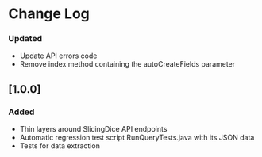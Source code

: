# Change Log

### Updated
- Update API errors code
- Remove index method containing the autoCreateFields parameter

## [1.0.0]
### Added
- Thin layers around SlicingDice API endpoints
- Automatic regression test script RunQueryTests.java with its JSON data
- Tests for data extraction
